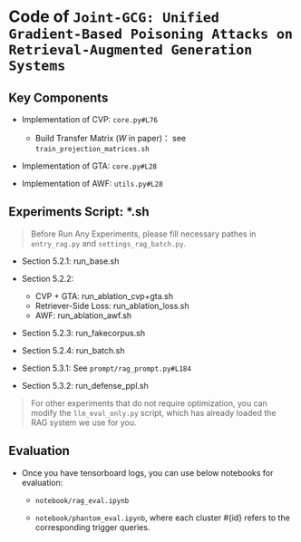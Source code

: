 # Code of `Joint-GCG: Unified Gradient-Based Poisoning Attacks on Retrieval-Augmented Generation Systems`

## Key Components

* Implementation of CVP: `core.py#L76`
  * Build Transfer Matrix ($W$ in paper)： see `train_projection_matrices.sh`

* Implementation of GTA: `core.py#L28`

* Implementation of AWF: `utils.py#L28`

## Experiments Script: *.sh 

> Before Run Any Experiments, please fill necessary pathes in `entry_rag.py` and `settings_rag_batch.py`.

* Section 5.2.1: run_base.sh
* Section 5.2.2:
  * CVP + GTA: run_ablation_cvp+gta.sh
  * Retriever-Side Loss: run_ablation_loss.sh
  * AWF: run_ablation_awf.sh

* Section 5.2.3: run_fakecorpus.sh
* Section 5.2.4: run_batch.sh
* Section 5.3.1: See `prompt/rag_prompt.py#L184`
* Section 5.3.2: run_defense_ppl.sh

> For other experiments that do not require optimization, you can modify the `llm_eval_only.py` script, which has already loaded the RAG system we use for you.

## Evaluation

* Once you have tensorboard logs, you can use below notebooks for evaluation: 

  * `notebook/rag_eval.ipynb`

  * `notebook/phantom_eval.ipynb`, where each cluster #{id} refers to the corresponding trigger queries.
